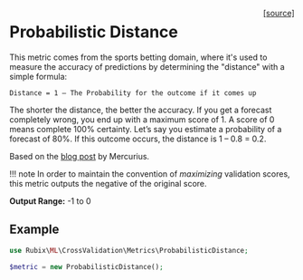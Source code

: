 <span style="float:right;"><a href="https://github.com/RubixML/ML/blob/master/src/CrossValidation/Metrics/ProbabilisticMetric.php">[source]</a></span>

# Probabilistic Distance
This metric comes from the sports betting domain, where it's used to measure the accuracy of predictions by determining the "distance" with a simple formula:
```
Distance = 1 – The Probability for the outcome if it comes up
```
The shorter the distance, the better the accuracy. If you get a forecast completely wrong, you end up with a maximum score of 1. A score of 0 means complete 100% certainty. Let’s say you estimate a probability of a forecast of 80%. If this outcome occurs, the distance is 1 – 0.8 = 0.2.

Based on the <a href="https://mercurius.io/en/learn/predicting-forecasting-football">blog post</a> by Mercurius.

!!! note
    In order to maintain the convention of *maximizing* validation scores, this metric outputs the negative of the original score.

**Output Range:** -1 to 0

## Example
```php
use Rubix\ML\CrossValidation\Metrics\ProbabilisticDistance;

$metric = new ProbabilisticDistance();
```
